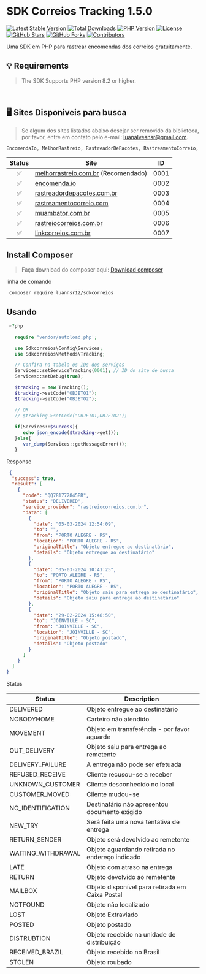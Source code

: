 # SDK Correios Tracking 1.5.0

[![Latest Stable Version](https://img.shields.io/packagist/v/luannsr12/sdkcorreios.svg)](https://packagist.org/packages/luannsr12/sdkcorreios)
[![Total Downloads](https://img.shields.io/packagist/dt/luannsr12/sdkcorreios.svg)](https://packagist.org/packages/luannsr12/sdkcorreios)
[![PHP Version](https://img.shields.io/packagist/php-v/luannsr12/sdkcorreios.svg)](https://packagist.org/packages/luannsr12/sdkcorreios)
[![License](https://img.shields.io/packagist/l/luannsr12/sdkcorreios.svg)](https://packagist.org/packages/luannsr12/sdkcorreios)
[![GitHub Stars](https://img.shields.io/github/stars/luannsr12/sdkcorreios.svg?style=social&label=Star)](https://github.com/luannsr12/sdkcorreios)
[![GitHub Forks](https://img.shields.io/github/forks/luannsr12/sdkcorreios.svg?style=social&label=Fork)](https://github.com/luannsr12/sdkcorreios)
[![Contributors](https://img.shields.io/github/contributors/luannsr12/sdkcorreios.svg)](https://github.com/luannsr12/sdkcorreios/graphs/contributors)

Uma SDK em PHP para rastrear encomendas dos correios gratuitamente.

## 💡 Requirements
> The SDK Supports PHP version 8.2 or higher.

<br/>

## 🖥️ Sites Disponiveis para busca
> Se algum dos sites listados abaixo desejar ser removido da biblioteca, por favor, entre em contato pelo e-mail: luanalvesnsr@gmail.com.

```bash
EncomendaIo, MelhorRastreio, RastreadorDePacotes, RastreamentoCorreio, Muambator, RastreioCorreios, LinkCorreios
```

| Status  | Site                                                                   | ID    |
| :---:   | ---------------------------------------------------------------------- | ------|
|   ✅   | [melhorrastreio.com.br](https://melhorrastreio.com.br/) (Recomendado)   | 0001 |
|   ✅   | [encomenda.io](https://encomenda.io/OBJETO)                             | 0002 |
|   ✅   | [rastreadordepacotes.com.br](https://www.rastreadordepacotes.com.br/)   | 0003 |
|   ✅   | [rastreamentocorreio.com](https://rastreamentocorreio.com/)             | 0004 |
|   ✅   | [muambator.com.br](https://www.muambator.com.br/)                       | 0005 |
|   ✅   | [rastreiocorreios.com.br](https://rastreiocorreios.com.br/)             | 0006 |
|   ✅   | [linkcorreios.com.br](https://www.linkcorreios.com.br/)                 | 0007 |


## Install Composer
> Faça download do composer aqui: [Download composer](https://getcomposer.org/download/)

linha de comando
```bash
 composer require luannsr12/sdkcorreios
```

## Usando

```php
 <?php 

   require 'vendor/autoload.php';

   use Sdkcorreios\Config\Services;
   use Sdkcorreios\Methods\Tracking;

   // Confira na tabela os IDs dos serviços
   Services::setServiceTracking(0001); // ID do site de busca
   Services::setDebug(true);

   $tracking = new Tracking();
   $tracking->setCode("OBJETO1");
   $tracking->setCode("OBJETO2");

   // OR
   // $tracking->setCode("OBJETO1,OBJETO2");
   
   if(Services::$success){
      echo json_encode($tracking->get());
   }else{
      var_dump(Services::getMessageError()); 
   }


```

Response

```json
 {
  "success": true,
  "result": [
    {
      "code": "QQ781772845BR",
      "status": "DELIVERED",
      "service_provider": "rastreiocorreios.com.br",
      "data": [
        {
          "date": "05-03-2024 12:54:09",
          "to": "",
          "from": "PORTO ALEGRE - RS",
          "location": "PORTO ALEGRE - RS",
          "originalTitle": "Objeto entregue ao destinatário",
          "details": "Objeto entregue ao destinatário"
        },
        {
          "date": "05-03-2024 10:41:25",
          "to": "PORTO ALEGRE - RS",
          "from": "PORTO ALEGRE - RS",
          "location": "PORTO ALEGRE - RS",
          "originalTitle": "Objeto saiu para entrega ao destinatário",
          "details": "Objeto saiu para entrega ao destinatário"
        },
        {
          "date": "29-02-2024 15:48:50",
          "to": "JOINVILLE - SC",
          "from": "JOINVILLE - SC",
          "location": "JOINVILLE - SC",
          "originalTitle": "Objeto postado",
          "details": "Objeto postado"
        }
      ]
    }
  ]
}

```

Status

| Status             | Description |
| -----              | ---------------------------------------------------------  |
| DELIVERED          | Objeto entregue ao destinatário                            |
| NOBODYHOME         | Carteiro não atendido                                      |
| MOVEMENT           | Objeto em transferência - por favor aguarde                |
| OUT_DELIVERY       | Objeto saiu para entrega ao remetente                      |
| DELIVERY_FAILURE   | A entrega não pode ser efetuada                            |
| REFUSED_RECEIVE    | Cliente recusou-se a receber                               |
| UNKNOWN_CUSTOMER   | Cliente desconhecido no local                              |
| CUSTOMER_MOVED     | Cliente mudou-se                                           |
| NO_IDENTIFICATION  | Destinatário não apresentou documento exigido              |
| NEW_TRY            | Será feita uma nova tentativa de entrega                   |
| RETURN_SENDER      | Objeto será devolvido ao remetente                         |
| WAITING_WITHDRAWAL | Objeto aguardando retirada no endereço indicado            |
| LATE               | Objeto com atraso na entrega                               |
| RETURN             | Objeto devolvido ao remetente                              |
| MAILBOX            | Objeto disponível para retirada em Caixa Postal            |
| NOTFOUND           | Objeto não localizado                                      |
| LOST               | Objeto Extraviado                                          |
| POSTED             | Objeto postado                                             |
| DISTRUBTION        | Objeto recebido na unidade de distribuição                 |
| RECEIVED_BRAZIL    | Objeto recebido no Brasil                                  |
| STOLEN             | Objeto roubado                                             |

